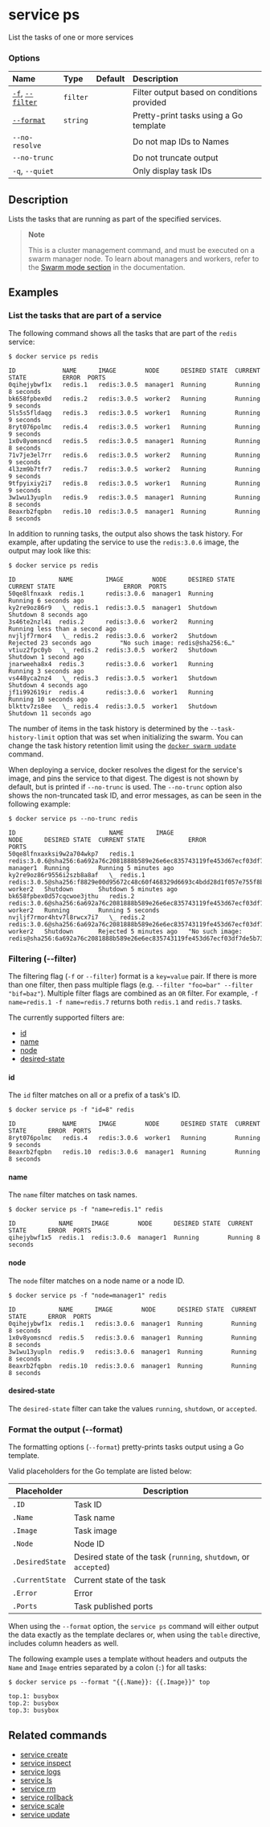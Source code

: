 # service ps

<!---MARKER_GEN_START-->
List the tasks of one or more services

### Options

| Name                                   | Type     | Default | Description                                |
|:---------------------------------------|:---------|:--------|:-------------------------------------------|
| [`-f`](#filter), [`--filter`](#filter) | `filter` |         | Filter output based on conditions provided |
| [`--format`](#format)                  | `string` |         | Pretty-print tasks using a Go template     |
| `--no-resolve`                         |          |         | Do not map IDs to Names                    |
| `--no-trunc`                           |          |         | Do not truncate output                     |
| `-q`, `--quiet`                        |          |         | Only display task IDs                      |


<!---MARKER_GEN_END-->

## Description

Lists the tasks that are running as part of the specified services.

> **Note**
>
> This is a cluster management command, and must be executed on a swarm
> manager node. To learn about managers and workers, refer to the
> [Swarm mode section](https://docs.docker.com/engine/swarm/) in the
> documentation.

## Examples

### List the tasks that are part of a service

The following command shows all the tasks that are part of the `redis` service:

```console
$ docker service ps redis

ID             NAME      IMAGE        NODE      DESIRED STATE  CURRENT STATE          ERROR  PORTS
0qihejybwf1x   redis.1   redis:3.0.5  manager1  Running        Running 8 seconds
bk658fpbex0d   redis.2   redis:3.0.5  worker2   Running        Running 9 seconds
5ls5s5fldaqg   redis.3   redis:3.0.5  worker1   Running        Running 9 seconds
8ryt076polmc   redis.4   redis:3.0.5  worker1   Running        Running 9 seconds
1x0v8yomsncd   redis.5   redis:3.0.5  manager1  Running        Running 8 seconds
71v7je3el7rr   redis.6   redis:3.0.5  worker2   Running        Running 9 seconds
4l3zm9b7tfr7   redis.7   redis:3.0.5  worker2   Running        Running 9 seconds
9tfpyixiy2i7   redis.8   redis:3.0.5  worker1   Running        Running 9 seconds
3w1wu13yupln   redis.9   redis:3.0.5  manager1  Running        Running 8 seconds
8eaxrb2fqpbn   redis.10  redis:3.0.5  manager1  Running        Running 8 seconds
```

In addition to running tasks, the output also shows the task history. For
example, after updating the service to use the `redis:3.0.6` image, the output
may look like this:

```console
$ docker service ps redis

ID            NAME         IMAGE        NODE      DESIRED STATE  CURRENT STATE                   ERROR  PORTS
50qe8lfnxaxk  redis.1      redis:3.0.6  manager1  Running        Running 6 seconds ago
ky2re9oz86r9   \_ redis.1  redis:3.0.5  manager1  Shutdown       Shutdown 8 seconds ago
3s46te2nzl4i  redis.2      redis:3.0.6  worker2   Running        Running less than a second ago
nvjljf7rmor4   \_ redis.2  redis:3.0.6  worker2   Shutdown       Rejected 23 seconds ago        "No such image: redis@sha256:6…"
vtiuz2fpc0yb   \_ redis.2  redis:3.0.5  worker2   Shutdown       Shutdown 1 second ago
jnarweeha8x4  redis.3      redis:3.0.6  worker1   Running        Running 3 seconds ago
vs448yca2nz4   \_ redis.3  redis:3.0.5  worker1   Shutdown       Shutdown 4 seconds ago
jf1i992619ir  redis.4      redis:3.0.6  worker1   Running        Running 10 seconds ago
blkttv7zs8ee   \_ redis.4  redis:3.0.5  worker1   Shutdown       Shutdown 11 seconds ago
```

The number of items in the task history is determined by the
`--task-history-limit` option that was set when initializing the swarm. You can
change the task history retention limit using the
[`docker swarm update`](swarm_update.md) command.

When deploying a service, docker resolves the digest for the service's image,
and pins the service to that digest. The digest is not shown by default, but is
printed if `--no-trunc` is used. The `--no-trunc` option also shows the
non-truncated task ID, and error messages, as can be seen in the following
example:

```console
$ docker service ps --no-trunc redis

ID                          NAME         IMAGE                                                                                NODE      DESIRED STATE  CURRENT STATE            ERROR                                                                                           PORTS
50qe8lfnxaxksi9w2a704wkp7   redis.1      redis:3.0.6@sha256:6a692a76c2081888b589e26e6ec835743119fe453d67ecf03df7de5b73d69842  manager1  Running        Running 5 minutes ago
ky2re9oz86r9556i2szb8a8af   \_ redis.1   redis:3.0.5@sha256:f8829e00d95672c48c60f468329d6693c4bdd28d1f057e755f8ba8b40008682e  worker2   Shutdown       Shutdown 5 minutes ago
bk658fpbex0d57cqcwoe3jthu   redis.2      redis:3.0.6@sha256:6a692a76c2081888b589e26e6ec835743119fe453d67ecf03df7de5b73d69842  worker2   Running        Running 5 seconds
nvjljf7rmor4htv7l8rwcx7i7   \_ redis.2   redis:3.0.6@sha256:6a692a76c2081888b589e26e6ec835743119fe453d67ecf03df7de5b73d69842  worker2   Shutdown       Rejected 5 minutes ago   "No such image: redis@sha256:6a692a76c2081888b589e26e6ec835743119fe453d67ecf03df7de5b73d69842"
```

### <a name="filter"></a> Filtering (--filter)

The filtering flag (`-f` or `--filter`) format is a `key=value` pair. If there
is more than one filter, then pass multiple flags (e.g. `--filter "foo=bar" --filter "bif=baz"`).
Multiple filter flags are combined as an `OR` filter. For example,
`-f name=redis.1 -f name=redis.7` returns both `redis.1` and `redis.7` tasks.

The currently supported filters are:

* [id](#id)
* [name](#name)
* [node](#node)
* [desired-state](#desired-state)


#### id

The `id` filter matches on all or a prefix of a task's ID.

```console
$ docker service ps -f "id=8" redis

ID             NAME      IMAGE        NODE      DESIRED STATE  CURRENT STATE      ERROR  PORTS
8ryt076polmc   redis.4   redis:3.0.6  worker1   Running        Running 9 seconds
8eaxrb2fqpbn   redis.10  redis:3.0.6  manager1  Running        Running 8 seconds
```

#### name

The `name` filter matches on task names.

```console
$ docker service ps -f "name=redis.1" redis

ID            NAME     IMAGE        NODE      DESIRED STATE  CURRENT STATE      ERROR  PORTS
qihejybwf1x5  redis.1  redis:3.0.6  manager1  Running        Running 8 seconds
```


#### node

The `node` filter matches on a node name or a node ID.

```console
$ docker service ps -f "node=manager1" redis

ID            NAME      IMAGE        NODE      DESIRED STATE  CURRENT STATE      ERROR  PORTS
0qihejybwf1x  redis.1   redis:3.0.6  manager1  Running        Running 8 seconds
1x0v8yomsncd  redis.5   redis:3.0.6  manager1  Running        Running 8 seconds
3w1wu13yupln  redis.9   redis:3.0.6  manager1  Running        Running 8 seconds
8eaxrb2fqpbn  redis.10  redis:3.0.6  manager1  Running        Running 8 seconds
```

#### desired-state

The `desired-state` filter can take the values `running`, `shutdown`, or `accepted`.

### <a name="format"></a> Format the output (--format)

The formatting options (`--format`) pretty-prints tasks output
using a Go template.

Valid placeholders for the Go template are listed below:

| Placeholder     | Description                                                      |
|-----------------|------------------------------------------------------------------|
| `.ID`           | Task ID                                                          |
| `.Name`         | Task name                                                        |
| `.Image`        | Task image                                                       |
| `.Node`         | Node ID                                                          |
| `.DesiredState` | Desired state of the task (`running`, `shutdown`, or `accepted`) |
| `.CurrentState` | Current state of the task                                        |
| `.Error`        | Error                                                            |
| `.Ports`        | Task published ports                                             |

When using the `--format` option, the `service ps` command will either
output the data exactly as the template declares or, when using the
`table` directive, includes column headers as well.

The following example uses a template without headers and outputs the
`Name` and `Image` entries separated by a colon (`:`) for all tasks:

```console
$ docker service ps --format "{{.Name}}: {{.Image}}" top

top.1: busybox
top.2: busybox
top.3: busybox
```

## Related commands

* [service create](service_create.md)
* [service inspect](service_inspect.md)
* [service logs](service_logs.md)
* [service ls](service_ls.md)
* [service rm](service_rm.md)
* [service rollback](service_rollback.md)
* [service scale](service_scale.md)
* [service update](service_update.md)
